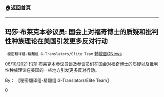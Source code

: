 ###  [:house:返回首頁](https://github.com/ourhimalayas/txt)
---

## 玛莎·布莱克本参议员: 国会上对福奇博士的质疑和批判性种族理论在美国引发更多反对行动
` 秘密翻译组-精翻组 G-Translators/Elite Team` [轉載自GNews](https://gnews.org/zh-hans/1315061/)

06/10/2021 玛莎·布莱克本参议员谈及参议员们在国会对福奇博士的质疑以及批判性种族理论在美国的一些地方引发更多反对行动。

By： 【秘密翻译组-精翻组 G-Translators/Elite Team】

0
